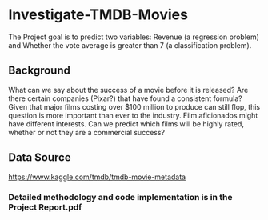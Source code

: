 # Investigate-TMDB-Movies
The Project goal is to predict two variables: Revenue (a regression problem) and Whether the vote average is greater than 7 (a classification problem).

## Background 
What can we say about the success of a movie before it is released? Are there certain companies (Pixar?) that have found a consistent formula? Given that major films costing over $100 million to produce can still flop, this question is more important than ever to the industry. Film aficionados might have different interests. Can we predict which films will be highly rated, whether or not they are a commercial success?

## Data Source
https://www.kaggle.com/tmdb/tmdb-movie-metadata

### Detailed methodology and code implementation is in the Project Report.pdf
